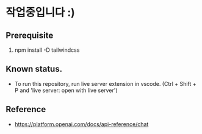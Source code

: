 # 작업중입니다 :)

## Prerequisite
1. npm install -D tailwindcss

##  Known status.
- To run this repository, run live server extension in vscode.
(Ctrl + Shift + P and 'live server: open with live server')


## Reference
- https://platform.openai.com/docs/api-reference/chat